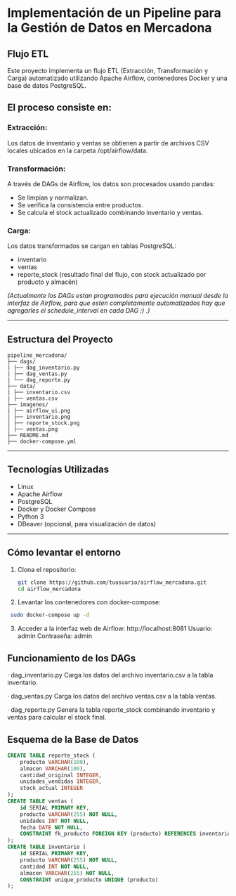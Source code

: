 # Implementación de un Pipeline para la Gestión de Datos en Mercadona

## Flujo ETL
Este proyecto implementa un flujo ETL (Extracción, Transformación y Carga) automatizado utilizando Apache Airflow, contenedores Docker y una base de datos PostgreSQL.

## El proceso consiste en:
### Extracción:
Los datos de inventario y ventas se obtienen a partir de archivos CSV locales ubicados en la carpeta /opt/airflow/data.
### Transformación:
A través de DAGs de Airflow, los datos son procesados usando pandas:
- Se limpian y normalizan.
- Se verifica la consistencia entre productos.
- Se calcula el stock actualizado combinando inventario y ventas.
### Carga:
Los datos transformados se cargan en tablas PostgreSQL:
- inventario
- ventas
- reporte_stock (resultado final del flujo, con stock actualizado por producto y almacén)

*(Actualmente los DAGs estan programados para ejecución manual desde la interfaz de Airflow, para que esten completamente automatizados hay que agregarles el schedule_interval en cada DAG :) .)*

---

## Estructura del Proyecto
```
pipeline_mercadona/
├── dags/
| ├── dag_inventario.py
| ├── dag_ventas.py
| └── dag_reporte.py
├── data/
| ├── inventario.csv
| ├── ventas.csv
├── imagenes/
| ├── airflow_ui.png 
│ ├── inventario.png
│ ├── reporte_stock.png
│ ├── ventas.png
├── README.md 
├── docker-compose.yml
```
---

## Tecnologías Utilizadas
- Linux
- Apache Airflow
- PostgreSQL
- Docker y Docker Compose
- Python 3
- DBeaver (opcional, para visualización de datos)

---

## Cómo levantar el entorno

1. Clona el repositorio:
   ```bash
   git clone https://github.com/tuusuario/airflow_mercadona.git
   cd airflow_mercadona
   ```
2. Levantar los contenedores con docker-compose:
  ```bash
   sudo docker-compose up -d
  ```
3. Acceder a la interfaz web de Airflow:
   http://localhost:8081
    Usuario: admin
    Contraseña: admin

## Funcionamiento de los DAGs
· dag_inventario.py
  Carga los datos del archivo inventario.csv a la tabla inventario.

· dag_ventas.py
  Carga los datos del archivo ventas.csv a la tabla ventas.

· dag_reporte.py
  Genera la tabla reporte_stock combinando inventario y ventas para calcular el stock final.
## Esquema de la Base de Datos
```sql
CREATE TABLE reporte_stock (
    producto VARCHAR(100),
    almacen VARCHAR(100),
    cantidad_original INTEGER,
    unidades_vendidas INTEGER,
    stock_actual INTEGER
);
CREATE TABLE ventas (
    id SERIAL PRIMARY KEY,
    producto VARCHAR(255) NOT NULL,
    unidades INT NOT NULL,
    fecha DATE NOT NULL,
    CONSTRAINT fk_producto FOREIGN KEY (producto) REFERENCES inventario(producto)
);
CREATE TABLE inventario (
    id SERIAL PRIMARY KEY,
    producto VARCHAR(255) NOT NULL,
    cantidad INT NOT NULL,
    almacen VARCHAR(255) NOT NULL,
    CONSTRAINT unique_producto UNIQUE (producto)
);
```

